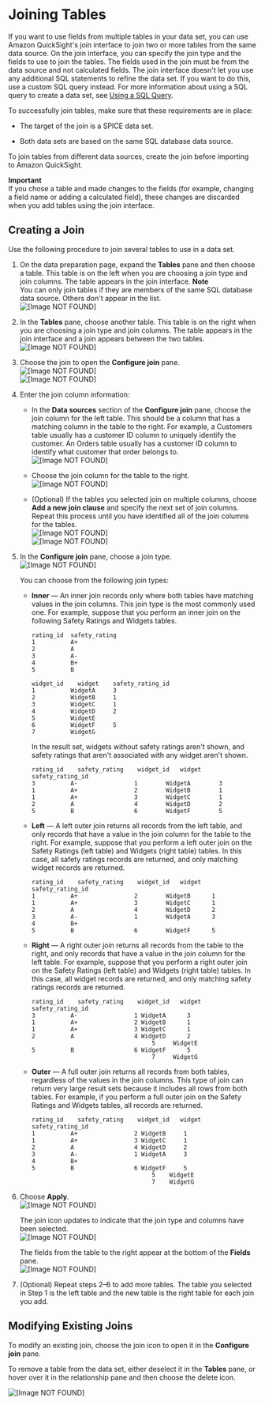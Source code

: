 # Joining Tables<a name="joining-tables"></a>

If you want to use fields from multiple tables in your data set, you can use Amazon QuickSight's join interface to join two or more tables from the same data source\. On the join interface, you can specify the join type and the fields to use to join the tables\. The fields used in the join must be from the data source and not calculated fields\. The join interface doesn't let you use any additional SQL statements to refine the data set\. If you want to do this, use a custom SQL query instead\. For more information about using a SQL query to create a data set, see [Using a SQL Query](adding-a-SQL-query.md)\.

To successfully join tables, make sure that these requirements are in place: 

+ The target of the join is a SPICE data set\.

+ Both data sets are based on the same SQL database data source\.

 To join tables from different data sources, create the join before importing to Amazon QuickSight\. 

**Important**  
If you chose a table and made changes to the fields \(for example, changing a field name or adding a calculated field\), these changes are discarded when you add tables using the join interface\.

## Creating a Join<a name="create-a-join"></a>

Use the following procedure to join several tables to use in a data set\.

1. On the data preparation page, expand the **Tables** pane and then choose a table\. This table is on the left when you are choosing a join type and join columns\. The table appears in the join interface\.
**Note**  
 You can only join tables if they are members of the same SQL database data source\. Others don't appear in the list\.   
![\[Image NOT FOUND\]](http://docs.aws.amazon.com/quicksight/latest/user/images/join1.png)

1. In the **Tables** pane, choose another table\. This table is on the right when you are choosing a join type and join columns\. The table appears in the join interface and a join appears between the two tables\.  
![\[Image NOT FOUND\]](http://docs.aws.amazon.com/quicksight/latest/user/images/join2.png)

1. Choose the join to open the **Configure join** pane\.  
![\[Image NOT FOUND\]](http://docs.aws.amazon.com/quicksight/latest/user/images/join3.png)  
![\[Image NOT FOUND\]](http://docs.aws.amazon.com/quicksight/latest/user/images/join4.png)

1. Enter the join column information:

   + In the **Data sources** section of the **Configure join** pane, choose the join column for the left table\. This should be a column that has a matching column in the table to the right\. For example, a Customers table usually has a customer ID column to uniquely identify the customer\. An Orders table usually has a customer ID column to identify what customer that order belongs to\.  
![\[Image NOT FOUND\]](http://docs.aws.amazon.com/quicksight/latest/user/images/join6.png)

   + Choose the join column for the table to the right\.  
![\[Image NOT FOUND\]](http://docs.aws.amazon.com/quicksight/latest/user/images/join7.png)

   + \(Optional\) If the tables you selected join on multiple columns, choose **Add a new join clause** and specify the next set of join columns\. Repeat this process until you have identified all of the join columns for the tables\.  
![\[Image NOT FOUND\]](http://docs.aws.amazon.com/quicksight/latest/user/images/join8.png)  
![\[Image NOT FOUND\]](http://docs.aws.amazon.com/quicksight/latest/user/images/join9.png)

1. In the **Configure join** pane, choose a join type\.  
![\[Image NOT FOUND\]](http://docs.aws.amazon.com/quicksight/latest/user/images/join5.png)

   You can choose from the following join types:

   + **Inner** — An inner join records only where both tables have matching values in the join columns\. This join type is the most commonly used one\. For example, suppose that you perform an inner join on the following Safety Ratings and Widgets tables\.

     ```
     rating_id	safety_rating
     1		    A+
     2		    A
     3		    A-
     4		    B+
     5		    B
     ```

     ```
     widget_id	  widget	safety_rating_id
     1		    WidgetA		3
     2		    WidgetB		1
     3		    WidgetC		1
     4		    WidgetD		2
     5		    WidgetE		
     6		    WidgetF		5
     7		    WidgetG
     ```

     In the result set, widgets without safety ratings aren't shown, and safety ratings that aren't associated with any widget aren't shown\.

     ```
     rating_id    safety_rating    widget_id   widget    
     safety_rating_id
     3	        A-                1        WidgetA        3
     1	        A+                2        WidgetB        1
     1	        A+                3        WidgetC        1
     2	        A                 4        WidgetD        2
     5	        B                 6        WidgetF        5
     ```

   + **Left** — A left outer join returns all records from the left table, and only records that have a value in the join column for the table to the right\. For example, suppose that you perform a left outer join on the Safety Ratings \(left table\) and Widgets \(right table\) tables\. In this case, all safety ratings records are returned, and only matching widget records are returned\.

     ```
     rating_id    safety_rating    widget_id   widget    
     safety_rating_id
     1	        A+                2        WidgetB   	1
     1	        A+                3        WidgetC   	1
     2	        A                 4        WidgetD   	2
     3	        A-                1        WidgetA   	3
     4	        B+        	
     5	        B                 6        WidgetF   	5
     ```

   + **Right** — A right outer join returns all records from the table to the right, and only records that have a value in the join column for the left table\. For example, suppose that you perform a right outer join on the Safety Ratings \(left table\) and Widgets \(right table\) tables\. In this case, all widget records are returned, and only matching safety ratings records are returned\.

     ```
     rating_id    safety_rating    widget_id   widget    
     safety_rating_id
     3	        A-                1	WidgetA   	 3
     1	        A+                2	WidgetB   	 1
     1	        A+                3	WidgetC   	 1
     2	        A                 4	WidgetD   	 2    
                                       5     WidgetE   	
     5	        B                 6	WidgetF   	 5
                                       7     WidgetG
     ```

   + **Outer** — A full outer join returns all records from both tables, regardless of the values in the join columns\. This type of join can return very large result sets because it includes all rows from both tables\. For example, if you perform a full outer join on the Safety Ratings and Widgets tables, all records are returned\.

     ```
     rating_id    safety_rating    widget_id   widget    
     safety_rating_id
     1	        A+                2	WidgetB   	1
     1	        A+                3	WidgetC   	1
     2	        A                 4	WidgetD   	2
     3	        A-                1	WidgetA   	3
     4	        B+
     5	        B                 6	WidgetF   	5
                                       5	WidgetE   	
                                       7	WidgetG
     ```

1. Choose **Apply**\.  
![\[Image NOT FOUND\]](http://docs.aws.amazon.com/quicksight/latest/user/images/join10.png)

   The join icon updates to indicate that the join type and columns have been selected\.  
![\[Image NOT FOUND\]](http://docs.aws.amazon.com/quicksight/latest/user/images/join12.png)

   The fields from the table to the right appear at the bottom of the **Fields** pane\.  
![\[Image NOT FOUND\]](http://docs.aws.amazon.com/quicksight/latest/user/images/join13.png)

1. \(Optional\) Repeat steps 2–6 to add more tables\. The table you selected in Step 1 is the left table and the new table is the right table for each join you add\.

## Modifying Existing Joins<a name="modifying-existing-joins"></a>

To modify an existing join, choose the join icon to open it in the **Configure join** pane\.

To remove a table from the data set, either deselect it in the **Tables** pane, or hover over it in the relationship pane and then choose the delete icon\.

![\[Image NOT FOUND\]](http://docs.aws.amazon.com/quicksight/latest/user/images/delete-table.png)